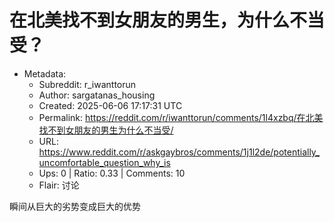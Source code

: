 # 在北美找不到女朋友的男生，为什么不当受？

- Metadata:
  - Subreddit: r_iwanttorun
  - Author: sargatanas_housing
  - Created: 2025-06-06 17:17:31 UTC
  - Permalink: https://reddit.com/r/iwanttorun/comments/1l4xzbq/在北美找不到女朋友的男生为什么不当受/
  - URL: https://www.reddit.com/r/askgaybros/comments/1j1l2de/potentially_uncomfortable_question_why_is
  - Ups: 0 | Ratio: 0.33 | Comments: 10
  - Flair: 讨论


瞬间从巨大的劣势变成巨大的优势

